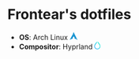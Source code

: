 # Frontear's dotfiles
- **OS**: Arch Linux <img style="height: 16px;" src=".github/archlinux.png" alt="Arch Linux Logo" />
- **Compositor**: Hyprland <img style="height: 16px;" src=".github/hyprland.png" alt="Hyprland Logo" />
